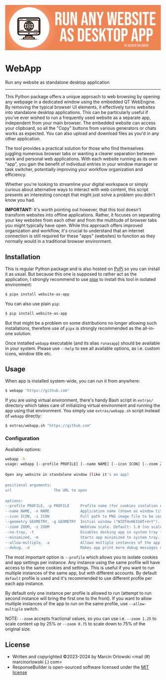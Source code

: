 ![WebApp](docs/logo.png)

# WebApp

Run any website as standalone desktop application

---

This Python package offers a unique approach to web browsing by opening any webpage in a dedicated
window using the embedded QT WebEngine. By removing the typical browser UI elements, it effectively
turns websites into standalone desktop applications. This can be particularly useful if you've ever
wished to run a frequently used website as a separate app, independent from your main browser. The
embedded website can access your clipboard, so all the "Copy" buttons from various generators or
chats works as expected. You can also upload and download files as you'd in any other application.

The tool provides a practical solution for those who find themselves juggling numerous browser tabs
or wanting a clearer separation between work and personal web applications. With each website
running as its own "app", you gain the benefit of individual entries in your window manager or task
switcher, potentially improving your workflow organization and efficiency.

Whether you're looking to streamline your digital workspace or simply curious about alternative
ways to interact with web content, this script presents an interesting concept that might just
solve a problem you didn't know you had.

**IMPORTANT:** It's worth pointing out however, that this tool doesn't transform websites into
offline applications. Rather, it focuses on separating your key websites from each other and from
the multitude of browser tabs you might typically have open. While this approach offers improved
organization and workflow, it's crucial to understand that an internet connection is still required
for these "apps" (websites) to function as they normally would in a traditional browser environment.

## Installation

This is regular Python package and is also hosted on [PyPi](https://pypi.org/project/website-as-app/) so
you can install it as usual. But because this one is supposed to rather act as the application, I
strongly recommend to use [pipx](https://pipx.pypa.io/) to install this tool in isolated environment:

```bash
$ pipx install website-as-app
```

You can also use plain `pip`:

```bash
$ pip install website-as-app
```

But that might be a problem on some distributions no longer allowing such installations, therefore
use of `pipx` is strongly recommended as the all-in-one solution.

Once installed `webapp` executable (and its alias `runasapp`) should be available in your system.
Please use `--help` to see all available options, as i.e. custom icons, window title etc.

## Usage

When app is installed system-wide, you can run it from anywhere:

```bash
$ webapp "https://github.com"
```

If you are using virtual environment, there's handy Bash script in `extras/` directory
which takes care of initializing virtual environment and running the app using that environment.
You simply use `extras/webapp.sh` script instead of `webapp` directly:

```bash
$ extras/webapp.sh "https://github.com"
```

### Configuration

Available options:

```bash
webapp -h
usage: webapp [--profile PROFILE] [--name NAME] [--icon ICON] [--zoom ZOOM] [--no-tray] url

Open any website in standalone window (like it's an app)

positional arguments:
url                   The URL to open

options:
--profile PROFILE, -p PROFILE     Profile name (for cookies isolation etc). Default: "default"
--name NAME, -n NAME              Application name (shown as window title)
--icon ICON, -i ICON              Full path to PNG image file to be used as app icon
--geometry GEOMETRY, -g GEOMETRY  Initial window ("WIDTHxHEIGHT+X+Y"). Default: "450x600+0+0"
--zoom ZOOM, -z ZOOM              WebView scale. Default: 1.0 (no scale change).
--no-tray, -t                     Disables docking app in system tray (closing window quits app)
--minimized, -m                   Starts app minimized to system tray.
--allow-multiple, -a              Allows multiple instances of the app to run on the same profile
--debug, -d                       Makes app print more debug messages during execution
```

The most important option is `--profile` which allows you to isolate cookies and app settings
per instance. Any instance using the same profile will have access to the same cookies and
settings. This is useful if you want to run multiple instances of the same app, but with
different accounts. By default `default` profile is used and it's recommended to use different
profile per each app instance.

By default only one instance per profile is allowed to run (attempt to run second instance
will bring the first one to the front). If you want to allow multiple instances of the app
to run on the same profile, use `--allow-multiple` switch.

NOTE: `--zoom` accepts fractional values, so you can use i.e. `--zoom 1.25` to scale content up by
25% or `--zoom 0.75` to scale down to 75% of the original size.

## License

* Written and copyrighted &copy;2023-2024 by Marcin Orlowski <mail (#) marcinorlowski (.) com>
* ResponseBuilder is open-sourced software licensed under
  the [MIT license](http://opensource.org/licenses/MIT)
